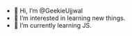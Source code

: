 - 👋 Hi, I’m @GeekieUjjwal
- 👀 I’m interested in learning new things.
- 🌱 I’m currently learning JS.

<!---
GeekieUjjwal/GeekieUjjwal is a ✨ special ✨ repository because its `README.md` (this file) appears on your GitHub profile.
You can click the Preview link to take a look at your changes.
--->
